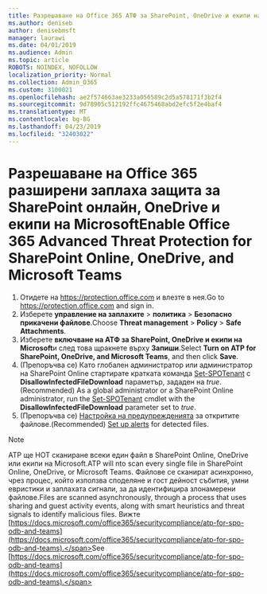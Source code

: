 ```yaml
---
title: Разрешаване на Office 365 АТФ за SharePoint, OneDrive и екипи на Microsoft
ms.author: deniseb
author: denisebmsft
manager: laurawi
ms.date: 04/01/2019
ms.audience: Admin
ms.topic: article
ROBOTS: NOINDEX, NOFOLLOW
localization_priority: Normal
ms.collection: Admin_O365
ms.custom: 3100021
ms.openlocfilehash: ae2f574663ae3233a056589c2d5a578171f3b2f4
ms.sourcegitcommit: 9d78905c512192ffc4675468abd2efc5f2e4baf4
ms.translationtype: MT
ms.contentlocale: bg-BG
ms.lasthandoff: 04/23/2019
ms.locfileid: "32403022"
---
```

# <a name="enable-office-365-advanced-threat-protection-for-sharepoint-online-onedrive-and-microsoft-teams"></a><span data-ttu-id="d591a-102">Разрешаване на Office 365 разширени заплаха защита за SharePoint онлайн, OneDrive и екипи на Microsoft</span><span class="sxs-lookup"><span data-stu-id="d591a-102">Enable Office 365 Advanced Threat Protection for SharePoint Online, OneDrive, and Microsoft Teams</span></span>

1. <span data-ttu-id="d591a-103">Отидете на https://protection.office.com и влезте в нея.</span><span class="sxs-lookup"><span data-stu-id="d591a-103">Go to https://protection.office.com and sign in.</span></span>
2. <span data-ttu-id="d591a-104">Изберете **управление на заплахите** > **политика** > **Безопасно прикачени файлове**.</span><span class="sxs-lookup"><span data-stu-id="d591a-104">Choose **Threat management** > **Policy** > **Safe Attachments**.</span></span>
3. <span data-ttu-id="d591a-105">Изберете **включване на АТФ за SharePoint, OneDrive и екипи на Microsoft**и след това щракнете върху **Запиши**.</span><span class="sxs-lookup"><span data-stu-id="d591a-105">Select **Turn on ATP for SharePoint, OneDrive, and Microsoft Teams**, and then click **Save**.</span></span>
4. <span data-ttu-id="d591a-106">(Препоръчва се) Като глобален администратор или администратор на SharePoint Online стартирате кратката команда [Set-SPOTenant](https://docs.microsoft.com/powershell/module/sharepoint-online/Set-SPOTenant?view=sharepoint-ps) с **DisallowInfectedFileDownload** параметър, зададен на *true*.</span><span class="sxs-lookup"><span data-stu-id="d591a-106">(Recommended) As a global administrator or a SharePoint Online administrator, run the [Set-SPOTenant](https://docs.microsoft.com/powershell/module/sharepoint-online/Set-SPOTenant?view=sharepoint-ps) cmdlet with the **DisallowInfectedFileDownload** parameter set to *true*.</span></span>
5. <span data-ttu-id="d591a-107">(Препоръчва се) [Настройка на предупрежденията](https://docs.microsoft.com/office365/securitycompliance/turn-on-atp-for-spo-odb-and-teams#set-up-alerts-for-detected-files) за откритите файлове.</span><span class="sxs-lookup"><span data-stu-id="d591a-107">(Recommended) [Set up alerts](https://docs.microsoft.com/office365/securitycompliance/turn-on-atp-for-spo-odb-and-teams#set-up-alerts-for-detected-files) for detected files.</span></span>

> [!NOTE]
> <span data-ttu-id="d591a-108">ATP ще НОТ сканиране всеки един файл в SharePoint Online, OneDrive или екипи на Microsoft.</span><span class="sxs-lookup"><span data-stu-id="d591a-108">ATP will nto scan every single file in SharePoint Online, OneDrive, or Microsoft Teams.</span></span> <span data-ttu-id="d591a-109">Файлове се сканират асинхронно, чрез процес, който използва споделяне и гост дейност събития, умни евристики и заплахата сигнали, за да идентифицира злонамерени файлове.</span><span class="sxs-lookup"><span data-stu-id="d591a-109">Files are scanned asynchronously, through a process that uses sharing and guest activity events, along with smart heuristics and threat signals to identify malicious files.</span></span> <span data-ttu-id="d591a-110">Вижте [https://docs.microsoft.com/office365/securitycompliance/atp-for-spo-odb-and-teams](https://docs.microsoft.com/office365/securitycompliance/atp-for-spo-odb-and-teams).</span><span class="sxs-lookup"><span data-stu-id="d591a-110">See [https://docs.microsoft.com/office365/securitycompliance/atp-for-spo-odb-and-teams](https://docs.microsoft.com/office365/securitycompliance/atp-for-spo-odb-and-teams).</span></span>